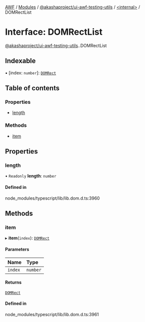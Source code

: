 [AWF](../README.md) / [Modules](../modules.md) / [@akashaproject/ui-awf-testing-utils](../modules/akashaproject_ui_awf_testing_utils.md) / [<internal\>](../modules/akashaproject_ui_awf_testing_utils._internal_.md) / DOMRectList

# Interface: DOMRectList

[@akashaproject/ui-awf-testing-utils](../modules/akashaproject_ui_awf_testing_utils.md).[<internal>](../modules/akashaproject_ui_awf_testing_utils._internal_.md).DOMRectList

## Indexable

▪ [index: `number`]: [`DOMRect`](../modules/akashaproject_ui_awf_testing_utils._internal_.md#domrect)

## Table of contents

### Properties

- [length](akashaproject_ui_awf_testing_utils._internal_.DOMRectList.md#length)

### Methods

- [item](akashaproject_ui_awf_testing_utils._internal_.DOMRectList.md#item)

## Properties

### length

• `Readonly` **length**: `number`

#### Defined in

node_modules/typescript/lib/lib.dom.d.ts:3960

## Methods

### item

▸ **item**(`index`): [`DOMRect`](../modules/akashaproject_ui_awf_testing_utils._internal_.md#domrect)

#### Parameters

| Name | Type |
| :------ | :------ |
| `index` | `number` |

#### Returns

[`DOMRect`](../modules/akashaproject_ui_awf_testing_utils._internal_.md#domrect)

#### Defined in

node_modules/typescript/lib/lib.dom.d.ts:3961
